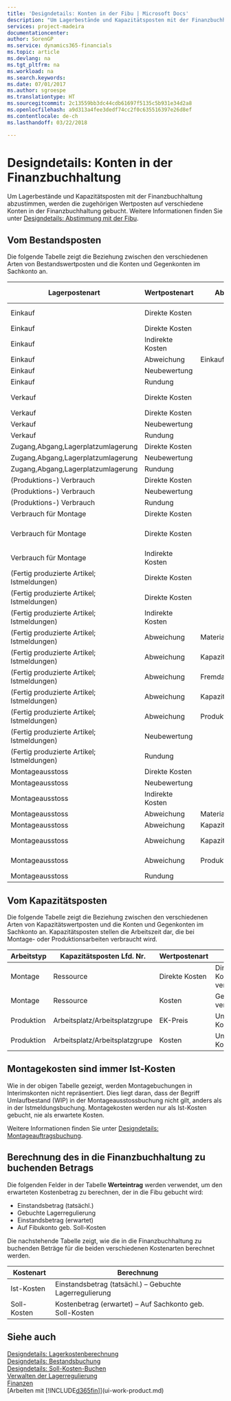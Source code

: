 ```yaml
---
title: 'Designdetails: Konten in der Fibu | Microsoft Docs'
description: "Um Lagerbestände und Kapazitätsposten mit der Finanzbuchhaltung abzustimmen, werden die zugehörigen Wertposten auf verschiedene Konten in der Finanzbuchhaltung gebucht."
services: project-madeira
documentationcenter: 
author: SorenGP
ms.service: dynamics365-financials
ms.topic: article
ms.devlang: na
ms.tgt_pltfrm: na
ms.workload: na
ms.search.keywords: 
ms.date: 07/01/2017
ms.author: sgroespe
ms.translationtype: HT
ms.sourcegitcommit: 2c13559bb3dc44cdb61697f5135c5b931e34d2a8
ms.openlocfilehash: a9d313a4fee3dedf74cc2f0c635516397e26d8ef
ms.contentlocale: de-ch
ms.lasthandoff: 03/22/2018

---
```

# <a name="design-details-accounts-in-the-general-ledger"></a>Designdetails: Konten in der Finanzbuchhaltung
Um Lagerbestände und Kapazitätsposten mit der Finanzbuchhaltung abzustimmen, werden die zugehörigen Wertposten auf verschiedene Konten in der Finanzbuchhaltung gebucht. Weitere Informationen finden Sie unter [Designdetails: Abstimmung mit der Fibu](design-details-reconciliation-with-the-general-ledger.md).  

## <a name="from-the-inventory-ledger"></a>Vom Bestandsposten  
Die folgende Tabelle zeigt die Beziehung zwischen den verschiedenen Arten von Bestandswertposten und die Konten und Gegenkonten im Sachkonto an.  

|**Lagerpostenart**|**Wertpostenart**|**Abweichungsart**|**Soll-Kosten**|**Konto**|**Gegenkonto**|  
|--------------------------------|--------------------------|-----------------------|-----------------------|-----------------|---------------------------|  
|Einkauf|Direkte Kosten||Ja|Lager (Interim)|Lagerzugangskonto (Interim)|  
|Einkauf|Direkte Kosten||Nr.|Lagerbest.|Direkte Kosten verrechnet|  
|Einkauf|Indirekte Kosten||Nr.|Lagerbest.|Gemeinkosten verrechnet|  
|Einkauf|Abweichung|Einkauf|Nr.|Lagerbest.|Einkaufsabweichung|  
|Einkauf|Neubewertung||Nr.|Lagerbest.|Lagerkorrektur|  
|Einkauf|Rundung||Nr.|Lagerbest.|Lagerkorrektur|  
|Verkauf|Direkte Kosten||Ja|Lager (Interim)|LAGERVERBR (Interim)|  
|Verkauf|Direkte Kosten||Nr.|Lagerbest.|LAGERVERBR|  
|Verkauf|Neubewertung||Nr.|Lagerbest.|Lagerkorrektur|  
|Verkauf|Rundung||Nr.|Lagerbest.|Lagerkorrektur|  
|Zugang,Abgang,Lagerplatzumlagerung|Direkte Kosten||Nr.|Lagerbest.|Lagerkorrektur|  
|Zugang,Abgang,Lagerplatzumlagerung|Neubewertung||Nr.|Lagerbest.|Lagerkorrektur|  
|Zugang,Abgang,Lagerplatzumlagerung|Rundung||Nr.|Lagerbest.|Lagerkorrektur|  
|(Produktions-) Verbrauch|Direkte Kosten||Nr.|Lagerbest.|WIP|  
|(Produktions-) Verbrauch|Neubewertung||Nr.|Lagerbest.|Lagerkorrektur|  
|(Produktions-) Verbrauch|Rundung||Nr.|Lagerbest.|Lagerkorrektur|  
|Verbrauch für Montage|Direkte Kosten||Nr.|Lagerbest.|Lagerkorrektur|  
|Verbrauch für Montage|Direkte Kosten||Nr.|Direkte Kosten verrechnet|Lagerkorrektur|  
|Verbrauch für Montage|Indirekte Kosten||Nr.|Gemeinkosten verrechnet|Lagerkorrektur|  
|(Fertig produzierte Artikel; Istmeldungen)|Direkte Kosten||Ja|Lager (Interim)|WIP|  
|(Fertig produzierte Artikel; Istmeldungen)|Direkte Kosten||Nr.|Lagerbest.|WIP|  
|(Fertig produzierte Artikel; Istmeldungen)|Indirekte Kosten||Nr.|Lagerbest.|Gemeinkosten verrechnet|  
|(Fertig produzierte Artikel; Istmeldungen)|Abweichung|Material|Nr.|Lagerbest.|Materialabweichung|  
|(Fertig produzierte Artikel; Istmeldungen)|Abweichung|Kapazität|Nr.|Lagerbest.|Kapazitätsabweichung|  
|(Fertig produzierte Artikel; Istmeldungen)|Abweichung|Fremdarbeit|Nr.|Lagerbest.|Fremdarbeitskostenabweichung|  
|(Fertig produzierte Artikel; Istmeldungen)|Abweichung|Kapazitätsgemeinkosten|Nr.|Lagerbest.|Kap.-Gemeinkostenabweichung|  
|(Fertig produzierte Artikel; Istmeldungen)|Abweichung|Produktionsgemeinkosten|Nr.|Lagerbest.|Prod.-Gemeinkostenabweichung|  
|(Fertig produzierte Artikel; Istmeldungen)|Neubewertung||Nr.|Lagerbest.|Lagerkorrektur|  
|(Fertig produzierte Artikel; Istmeldungen)|Rundung||Nr.|Lagerbest.|Lagerkorrektur|  
|Montageausstoss|Direkte Kosten||Nr.|Lagerbest.|Lagerkorrektur|  
|Montageausstoss|Neubewertung||Nr.|Lagerbest.|Lagerkorrektur|  
|Montageausstoss|Indirekte Kosten||Nr.|Lagerbest.|Gemeinkosten verrechnet|  
|Montageausstoss|Abweichung|Material|Nr.|Lagerbest.|Materialabweichung|  
|Montageausstoss|Abweichung|Kapazität|Nr.|Lagerbest.|Kapazitätsabweichung|  
|Montageausstoss|Abweichung|Kapazitätsgemeinkosten|Nr.|Lagerbest.|Kap.-Gemeinkostenabweichung|  
|Montageausstoss|Abweichung|Produktionsgemeinkosten|Nr.|Lagerbest.|Prod.-Gemeinkostenabweichung|  
|Montageausstoss|Rundung||Nr.|Lagerbest.|Lagerkorrektur|  

## <a name="from-the-capacity-ledger"></a>Vom Kapazitätsposten  
 Die folgende Tabelle zeigt die Beziehung zwischen den verschiedenen Arten von Kapazitätswertposten und die Konten und Gegenkonten im Sachkonto an. Kapazitätsposten stellen die Arbeitszeit dar, die bei Montage- oder Produktionsarbeiten verbraucht wird.  

|**Arbeitstyp**|**Kapazitätsposten Lfd. Nr.**|**Wertpostenart**|**Konto**|**Gegenkonto**|  
|-------------------|------------------------------------|--------------------------|-----------------|---------------------------|  
|Montage|Ressource|Direkte Kosten|Direkte Kosten verrechnet|Lagerkorrektur|  
|Montage|Ressource|Kosten|Gemeinkosten verrechnet|Lagerkorrektur|  
|Produktion|Arbeitsplatz/Arbeitsplatzgrupe|EK-Preis|Unf.-Arbeit-Konto|Direkte Kosten verrechnet|  
|Produktion|Arbeitsplatz/Arbeitsplatzgrupe|Kosten|Unf.-Arbeit-Konto|Gemeinkosten verrechnet|  

## <a name="assembly-costs-are-always-actual"></a>Montagekosten sind immer Ist-Kosten  
 Wie in der obigen Tabelle gezeigt, werden Montagebuchungen in Interimskonten nicht repräsentiert. Dies liegt daran, dass der Begriff Umlaufbestand (WIP) in der Montageausstossbuchung nicht gilt, anders als in der Istmeldungsbuchung. Montagekosten werden nur als Ist-Kosten gebucht, nie als erwartete Kosten.  

 Weitere Informationen finden Sie unter [Designdetails: Montageauftragsbuchung](design-details-assembly-order-posting.md).  

## <a name="calculating-the-amount-to-post-to-the-general-ledger"></a>Berechnung des in die Finanzbuchhaltung zu buchenden Betrags  
 Die folgenden Felder in der Tabelle **Werteintrag** werden verwendet, um den erwarteten Kostenbetrag zu berechnen, der in die Fibu gebucht wird:  

-   Einstandsbetrag (tatsächl.)  
-   Gebuchte Lagerregulierung  
-   Einstandsbetrag (erwartet)  
-   Auf Fibukonto geb. Soll-Kosten  

Die nachstehende Tabelle zeigt, wie die in die Finanzbuchhaltung zu buchenden Beträge für die beiden verschiedenen Kostenarten berechnet werden.  

|Kostenart|Berechnung|  
|---------------|-----------------|  
|Ist-Kosten|Einstandsbetrag (tatsächl.) – Gebuchte Lagerregulierung|  
|Soll-Kosten|Kostenbetrag (erwartet) – Auf Sachkonto geb. Soll-Kosten|  

## <a name="see-also"></a>Siehe auch  
 [Designdetails: Lagerkostenberechnung](design-details-inventory-costing.md)   
 [Designdetails: Bestandsbuchung](design-details-inventory-posting.md)   
 [Designdetails: Soll-Kosten-Buchen](design-details-expected-cost-posting.md)  
 [Verwalten der Lagerregulierung](finance-manage-inventory-costs.md)  
 [Finanzen](finance.md)  
 [Arbeiten mit [!INCLUDE[d365fin](includes/d365fin_md.md)]](ui-work-product.md)  

